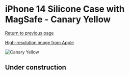 # iPhone 14 Silicone Case with MagSafe - Canary Yellow

[Return to previous page](/iphone_14)

[High-resolution image from Apple](https://store.storeimages.cdn-apple.com/8756/as-images.apple.com/is/MQU73?wid=4500&hei=4500&fmt=png)

<div style="width: 512px"><img src="/almost_uncompressed/MQU73.webp" alt="Canary Yellow"></div>

## Under construction
